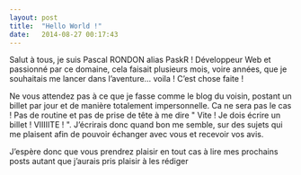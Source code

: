```yaml
---
layout: post
title:  "Hello World !"
date:   2014-08-27 00:17:43
---
```


Salut à tous, je suis Pascal RONDON alias PaskR ! Développeur Web et passionné par ce domaine, cela faisait plusieurs mois, voire années, que je souhaitais me lancer dans l’aventure… voila ! C’est chose faite !

Ne vous attendez pas à ce que je fasse comme le blog du voisin, postant un billet par jour et de manière totalement impersonnelle. Ca ne sera pas le cas ! Pas de routine et pas de prise de tête à me dire " Vite ! Je dois écrire un billet ! VIIIIITE ! ". J’écrirais donc quand bon me semble, sur des sujets qui me plaisent afin de pouvoir échanger avec vous et recevoir vos avis.

J’espère donc que vous prendrez plaisir en tout cas à lire mes prochains posts autant que j’aurais pris plaisir à les rédiger 
